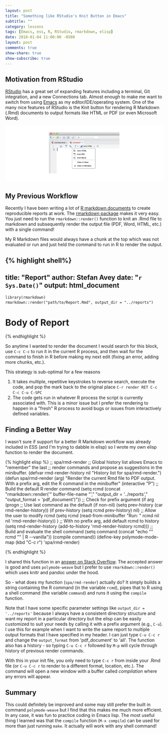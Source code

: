 ```yaml
---
layout: post
title: "Something like RStudio's Knit Button in Emacs"
subtitle: ""
category: lessons
tags: [Emacs, ess, R, RStudio, rmarkdown, elisp]
date: 2018-01-04 11:00:00 -0500
layout: post
comments: true
show-share: true
show-subscribe: true
---
```


## Motivation from RStudio

[RStudio](https://www.rstudio.com/products/rstudio/) has a great set of expanding features including a terminal, Git integration, and a new Connections tab. Almost enough to make me want to switch from using [Emacs](https://www.gnu.org/software/emacs/) as my editor/IDE/operating system. One of the many nice features of RStudio is the Knit button for rendering R Markdown (.Rmd) documents to output formats like HTML or PDF (or even Microsoft Word).

<img src="/img/rmd-knit-button.png" alt="Screenshot of RStudio's knit button" style="width: 1000px;"/>

## My Previous Workflow

Recently I have been writing a lot of [R markdown documents](http://rmarkdown.rstudio.com/) to create reproducible reports at work. The [rmarkdown package](https://cran.r-project.org/package=rmarkdown) makes it very easy. You just need to run the `rmarkdown::render()` function to knit an .Rmd file to markdown and subsequently render the output file (PDF, Word, HTML, etc.) with a single command!

My R Markdown files would always have a chunk at the top which was not evaluated or run and just held the command to run in R to render the output.

{% highlight shell%}
---
title: "Report"
author: Stefan Avey
date: "`r Sys.Date()`"
output: html_document
---

```{r render, eval = FALSE, echo = FALSE}
library(rmarkdown)
rmarkdown::render("path/to/Report.Rmd", output_dir = "../reports")
```

# Body of Report

{% endhighlight %}


So anytime I wanted to render the document I would search for this block, use `C-c C-c` to run it in the current R process, and then wait for the command to finish in R before making my next edit (fixing an error, adding more chunks, etc.).

This strategy is sub-optimal for a few reasons

1. It takes multiple, repetitive keystrokes to reverse search, execute the code, and pop the mark back to the original place `C-r render RET C-c C-c C-u C-SPC`
2. The code gets run in whatever R process the script is currently associated with. This is a minor issue but I prefer the rendering to happen in a "fresh" R process to avoid bugs or issues from interactively defined variables.

## Finding a Better Way

I wasn't sure if support for a better R Markdown workflow was already included in ESS (and I'm trying to dabble in elisp) so I wrote my own elisp function to render the document.

{% highlight elisp %}
;; spa/rmd-render
;; Global history list allows Emacs to "remember" the last
;; render commands and propose as suggestions in the minibuffer.
(defvar rmd-render-history nil "History list for spa/rmd-render.")
(defun spa/rmd-render (arg)
  "Render the current Rmd file to PDF output.
   With a prefix arg, edit the R command in the minibuffer"
  (interactive "P")
  ;; Build the default R render command
  (setq rcmd (concat "rmarkdown::render('" buffer-file-name "',"
                 "output_dir = '../reports',"
                 "output_format = 'pdf_document')"))
  ;; Check for prefix argument
  (if arg
      (progn
    ;; Use last command as the default (if non-nil)
    (setq prev-history (car rmd-render-history))
    (if prev-history
        (setq rcmd prev-history)
      nil)
    ;; Allow the user to modify rcmd
    (setq rcmd
          (read-from-minibuffer "Run: " rcmd nil nil 'rmd-render-history))
    )
    ;; With no prefix arg, add default rcmd to history
    (setq rmd-render-history (add-to-history 'rmd-render-history rcmd)))
  ;; Build and evaluate the shell command
  (setq command (concat "echo \"" rcmd "\" | R --vanilla"))
  (compile command))
(define-key polymode-mode-map (kbd "C-c r")  'spa/rmd-render)

{% endhighlight %}

I shared this function in an [answer on Stack Overflow](https://stackoverflow.com/a/47761267/3636840). The accepted answer is good and uses `polymode-weave` but I prefer to use `rmarkdown::render()` which uses knitr and pandoc under the hood.

So - what does my function (`spa/rmd-render`) actually do?  It simply builds a string containing the R command (in the variable `rcmd`), pipes that to R using a shell command (the variable `command`) and runs it using the `compile` function.

Note that I have some specific parameter settings like `output_dir = '../reports'` because I always have a consistent directory structure and want my report in a particular directory but the elisp can be easily customized to suit your needs by calling it with a prefix argument (e.g., `C-u`). I use this for example when I want to write the same report to multiple output formats that I have specified in my header. I can just type `C-u C-c r` and change the `output_format` from 'pdf_document' to 'all'. The function also has a history - so typing `C-u C-c r` followed by `M-p` will cycle through history of previous render commands.

With this in your init file, you only need to type `C-c r` from inside your .Rmd file (or `C-u C-c r` to render to a different format, location, etc.). The command will open a new window with a buffer called *compilation* where any errors will appear.

## Summary

This could definitely be improved and some may still prefer the built in command `polymode-weave` but I find that this makes me much more efficient. In any case, it was fun to practice coding in Emacs lisp. The most useful thing I learned was that the `compile` function (`M-x compile`) can be used for more than just running `make`. It actually will work with any shell command!



<!--  LocalWords:  RStudio's ess RStudio rmarkdown elisp Rmd img src px RET SPC
 -->
<!--  LocalWords:  rmd knitr pandoc init
 -->
